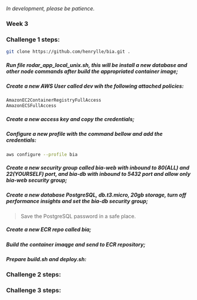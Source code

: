 *In development, please be patience.*

### Week 3

### Challenge 1 steps:

```sh
git clone https://github.com/henrylle/bia.git .
```
##### Run file rodar_app_local_unix.sh, this will be install a new database and other node commands after build the appropriated container image;
##### Create a new AWS User called dev wih the following attached policies:
```sh
AmazonEC2ContainerRegistryFullAccess
AmazonECSFullAccess
```
##### Create a new access key and copy the credentials;
##### Configure a new profile with the command bellow and add the credentials:
```sh
aws configure --profile bia
```
##### Create a new security group called bia-web with inbound to 80(ALL) and 22(YOURSELF) port, and bia-db with inbound to 5432 port and allow only bia-web security group;
##### Create a new database PostgreSQL, db.t3.micro, 20gb storage, turn off performance insights and set the bia-db security group;
> Save the PostgreSQL password in a safe place.
##### Create a new ECR repo called bia;
##### Build the container imaqge and send to ECR repository;
##### Prepare build.sh and deploy.sh:



### Challenge 2 steps:

### Challenge 3 steps:


